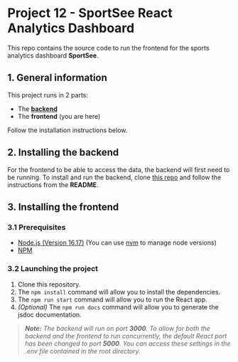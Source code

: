 # Project 12 - SportSee React Analytics Dashboard
This repo contains the source code to run the frontend for the sports analytics dashboard **SportSee**.

## 1. General information
This project runs in 2 parts:
- The [**backend**](https://github.com/AnthonyPoullain/OC-P12-Backend)
- The **frontend** (you are here)

Follow the installation instructions below.

## 2. Installing the backend
 For the frontend to be able to access the data, the backend will first need to be running. To install and run the backend, clone [this repo](https://github.com/AnthonyPoullain/OC-P12-Backend) and follow the instructions from the **README**.

## 3. Installing the frontend
### 3.1 Prerequisites
- [Node.js (Version 16.17)](https://nodejs.org/en/) (You can use [nvm](https://github.com/nvm-sh/nvm) to manage node versions)
- [NPM](https://www.npmjs.com/)

### 3.2 Launching the project
1. Clone this repository.
2. The `npm install` command will allow you to install the dependencies.
3. The `npm run start` command will allow you to run the React app.
4. *(Optional)* The `npm run docs` command will allow you to generate the jsdoc documentation.

> ***Note:** The backend will run on port **3000**. To allow for both the backend and the frontend to run concurrently, the default React port has been changed to port **5000**. You can access these settings in the .env file contained in the root directory.*
